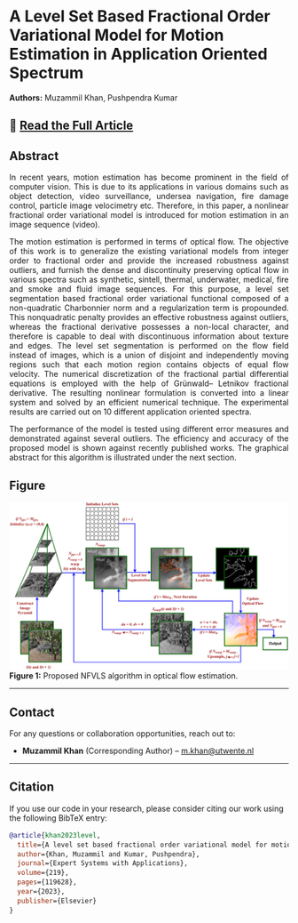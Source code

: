 # A Level Set Based Fractional Order Variational Model for Motion Estimation in Application Oriented Spectrum

**Authors:** Muzammil Khan, Pushpendra Kumar  

## 📄 [Read the Full Article](https://www.sciencedirect.com/science/article/pii/S095741742300129X)

## Abstract  
<p align="justify">
In recent years, motion estimation has become prominent in the field of computer vision. This is due to its
applications in various domains such as object detection, video surveillance, undersea navigation, fire damage
control, particle image velocimetry etc. Therefore, in this paper, a nonlinear fractional order variational model
is introduced for motion estimation in an image sequence (video).
</p>
<p align="justify">
The motion estimation is performed in terms of optical flow. The objective of this work is to generalize the existing variational models from integer order to
fractional order and provide the increased robustness against outliers, and furnish the dense and discontinuity
preserving optical flow in various spectra such as synthetic, sintell, thermal, underwater, medical, fire and
smoke and fluid image sequences. For this purpose, a level set segmentation based fractional order variational
functional composed of a non-quadratic Charbonnier norm and a regularization term is propounded. This nonquadratic penalty provides an effective robustness against outliers, whereas the fractional derivative possesses a
non-local character, and therefore is capable to deal with discontinuous information about texture and edges.
The level set segmentation is performed on the flow field instead of images, which is a union of disjoint
and independently moving regions such that each motion region contains objects of equal flow velocity. The
numerical discretization of the fractional partial differential equations is employed with the help of Grünwald–
Letnikov fractional derivative. The resulting nonlinear formulation is converted into a linear system and solved
by an efficient numerical technique. The experimental results are carried out on 10 different application
oriented spectra.
</p>
<p align="justify">
The performance of the model is tested using different error measures and demonstrated
against several outliers. The efficiency and accuracy of the proposed model is shown against recently published
works. The graphical abstract for this algorithm is illustrated under the next section.
</p>

## Figure  
![Figure 1](fig/fig01.png)
**Figure 1:** Proposed NFVLS algorithm in optical flow estimation.

---

## Contact
For any questions or collaboration opportunities, reach out to:
- **Muzammil Khan** (Corresponding Author) – [m.khan@utwente.nl](mailto:m.khan@utwente.nl)

---
## Citation

If you use our code in your research, please consider citing our work using the following BibTeX entry:

```bibtex
@article{khan2023level,
  title={A level set based fractional order variational model for motion estimation in application oriented spectrum},
  author={Khan, Muzammil and Kumar, Pushpendra},
  journal={Expert Systems with Applications},
  volume={219},
  pages={119628},
  year={2023},
  publisher={Elsevier}
}
